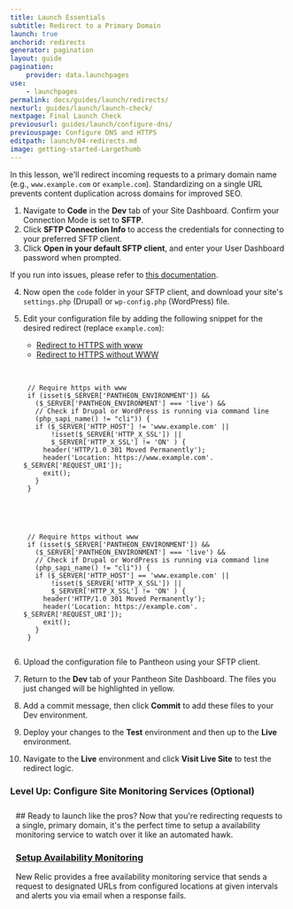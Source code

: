 ```yaml
---
title: Launch Essentials
subtitle: Redirect to a Primary Domain
launch: true
anchorid: redirects
generator: pagination
layout: guide
pagination:
    provider: data.launchpages
use:
    - launchpages
permalink: docs/guides/launch/redirects/
nexturl: guides/launch/launch-check/
nextpage: Final Launch Check
previousurl: guides/launch/configure-dns/
previouspage: Configure DNS and HTTPS
editpath: launch/04-redirects.md
image: getting-started-Largethumb
---
```

In this lesson, we'll redirect incoming requests to a primary domain name (e.g., `www.example.com` or `example.com`). Standardizing on a single URL prevents content duplication across domains for improved SEO.

1. Navigate to **<span class="glyphicons glyphicons-embed-close" aria-hidden="true"></span> Code** in the **<span class="glyphicons glyphicons-wrench" aria-hidden="true"></span> Dev** tab of your Site Dashboard. Confirm your Connection Mode is set to **SFTP**.
2. Click **<span class="glyphicons glyphicons-info-sign" aria-hidden="true"></span>  SFTP Connection Info** to access the credentials for connecting to your preferred SFTP client.
3. Click **Open in your default SFTP client**, and enter your User Dashboard password when prompted.

  If you run into issues, please refer to [this documentation](/docs/sftp/#sftp-connection-information).

4. Now open the `code` folder in your SFTP client, and download your site's `settings.php` (Drupal) or `wp-config.php` (WordPress) file.
5. Edit your configuration file by adding the following snippet for the desired redirect (replace `example.com`):

    <ul class="nav nav-tabs" role="tablist">
      <li role="presentation" class="active"><a href="#www" aria-controls="www" role="tab" data-toggle="tab">Redirect to HTTPS with www</a></li>
      <li role="presentation"><a href="#non-www" aria-controls="non-www" role="tab" data-toggle="tab">Redirect to HTTPS without WWW</a></li>
    </ul>

    <!-- Tab panes -->
    <div class="tab-content">
      <div role="tabpanel" class="tab-pane active" id="www">
      <br>
      <pre><code class="php hljs">
    // Require https with www
    if (isset($_SERVER['PANTHEON_ENVIRONMENT']) &&
      ($_SERVER['PANTHEON_ENVIRONMENT'] === 'live') &&
      // Check if Drupal or WordPress is running via command line
      (php_sapi_name() != "cli")) {
      if ($_SERVER['HTTP_HOST'] != 'www.example.com' ||
          !isset($_SERVER['HTTP_X_SSL']) ||
          $_SERVER['HTTP_X_SSL'] != 'ON' ) {
        header('HTTP/1.0 301 Moved Permanently');
        header('Location: https://www.example.com'. $_SERVER['REQUEST_URI']);
        exit();
      }
    }
      </code></pre>
      </div>
      <div role="tabpanel" class="tab-pane" id="non-www">
      <br>
      <pre><code class="php hljs">
    // Require https without www
    if (isset($_SERVER['PANTHEON_ENVIRONMENT']) &&
      ($_SERVER['PANTHEON_ENVIRONMENT'] === 'live') &&
      // Check if Drupal or WordPress is running via command line
      (php_sapi_name() != "cli")) {
      if ($_SERVER['HTTP_HOST'] == 'www.example.com' ||
          !isset($_SERVER['HTTP_X_SSL']) ||
          $_SERVER['HTTP_X_SSL'] != 'ON' ) {
        header('HTTP/1.0 301 Moved Permanently');
        header('Location: https://example.com'. $_SERVER['REQUEST_URI']);
        exit();
      }
    }
      </code></pre>
      </div>
    </div>

6. Upload the configuration file to Pantheon using your SFTP client.

7. Return to the **<span class="glyphicons glyphicons-wrench" aria-hidden="true"></span> Dev** tab of your Pantheon Site Dashboard. The files you just changed will be highlighted in yellow.


8. Add a commit message, then click **Commit** to add these files to your Dev environment.

9. Deploy your changes to the **<span class="glyphicons glyphicons-equalizer" aria-hidden="true"></span> Test** environment and then up to the **<span class="glyphicons glyphicons-cardio" aria-hidden="true"></span> Live** environment.

10. Navigate to the **<span class="glyphicons glyphicons-cardio"></span> Live** environment and click **<span class="glyphicons glyphicons-new-window-alt"></span> Visit Live Site** to test the redirect logic.

<div class="panel panel-drop panel-guide" id="accordion">
  <div class="panel-heading panel-drop-heading">
    <a class="accordion-toggle panel-drop-title collapsed" data-toggle="collapse" data-parent="#accordion" data-proofer-ignore data-target="#host-specific1"><h3 class="panel-title panel-drop-title" style="cursor:pointer;"><i class="fa fa-graduation-cap" style="line-height:.9"></i> Level Up: Configure Site Monitoring Services  (Optional)</h3></a>
  </div>
  <div id="host-specific1" class="collapse" style="padding:10px;">
    <div markdown="1">
## Ready to launch like the pros?
Now that you're redirecting requests to a single, primary domain, it's the perfect time to setup a availability monitoring service to watch over it like an automated hawk.

### [Setup Availability Monitoring](/docs/new-relic/#configure-ping-monitors-for-availability)
New Relic provides a free availability monitoring service that sends a request to designated URLs from configured locations at given intervals and alerts you via email when a response fails.
    </div>
  </div>
</div>
